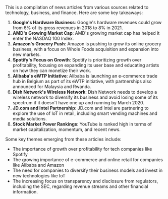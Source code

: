 This is a compilation of news articles from various sources related to technology, business, and finance. Here are some key takeaways:

1. **Google's Hardware Business**: Google's hardware revenues could grow from 6% of its gross revenues in 2018 to 8% in 2021.
2. **AMD's Growing Market Cap**: AMD's growing market cap has helped it enter the NASDAQ 100 Index.
3. **Amazon's Grocery Push**: Amazon is pushing to grow its online grocery business, with a focus on Whole Foods acquisition and expansion into new markets.
4. **Spotify's Focus on Growth**: Spotify is prioritizing growth over profitability, focusing on expanding its user base and educating artists on how they can monetize their work.
5. **Alibaba's eWTP Initiative**: Alibaba is launching an e-commerce trade hub in Belgium as part of its eWTP initiative, with partnerships also announced for Malaysia and Rwanda.
6. **Dish Network's Wireless Network**: Dish Network needs to develop a wireless network to diversify its business and avoid losing some of its spectrum if it doesn't have one up and running by March 2020.
7. **JD.com and Intel Partnership**: JD.com and Intel are partnering to explore the use of IoT in retail, including smart vending machines and media solutions.
8. **Stock Market Power Rankings**: YouTube is ranked high in terms of market capitalization, momentum, and recent news.

Some key themes emerging from these articles include:

* The importance of growth over profitability for tech companies like Spotify
* The growing importance of e-commerce and online retail for companies like Alibaba and Amazon
* The need for companies to diversify their business models and invest in new technologies like IoT
* The increasing focus on transparency and disclosure from regulators, including the SEC, regarding revenue streams and other financial information.